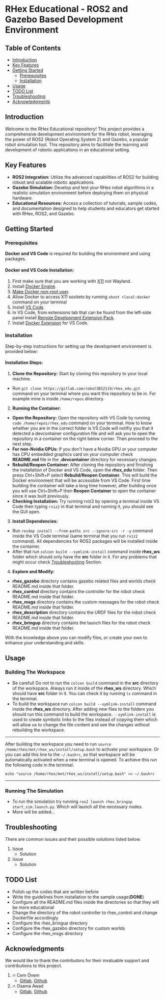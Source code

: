 # RHex Educational - ROS2 and Gazebo Based Development Environment



## Table of Contents

- [Introduction](#introduction)
- [Key Features](#key-features)
- [Getting Started](#getting-started)
    - [Prerequisites](#prerequisites)
    - [Installation](#installation)
- [Usage](#usage)
- [TODO List](#todo-list)
- [Troubleshooting](#troubleshooting)
- [Acknowledgments](#acknowledgments)


## Introduction
Welcome to the RHex Educational repository! This project provides a comprehensive development environment for the RHex robot, leveraging the power of ROS2 (Robot Operating System 2) and Gazebo, a popular robot simulation tool. This repository aims to facilitate the learning and development of robotic applications in an educational setting.


## Key Features
- **ROS2 Integration:** Utilize the advanced capabilities of ROS2 for building robust and scalable robotic applications.
- **Gazebo Simulation:** Develop and test your RHex robot algorithms in a realistic simulation environment before deploying them on physical hardware.
- **Educational Resources:** Access a collection of tutorials, sample codes, and documentation designed to help students and educators get started with RHex, ROS2, and Gazebo.


## Getting Started

### Prerequisites
**Docker and VS Code** is required for building the environment and using packages.
#### Docker and VS Code Installation:
1. First make sure that you are working with [X11](https://beebom.com/how-switch-between-wayland-xorg-ubuntu/) not Wayland.
2. Install [Docker Engine](https://docs.docker.com/engine/install/).
3. [Make Docker non-root user](https://docs.docker.com/engine/install/linux-postinstall/#manage-docker-as-a-non-root-user).
4. Allow Docker to access X11 sockets by running `xhost +local:docker` command on your terminal
5. Install [VS Code](https://code.visualstudio.com/).
6. In VS Code, from extensions tab that can be found from the left-side panel install [Remote Development Extension Pack](https://marketplace.visualstudio.com/items?itemName=ms-vscode-remote.vscode-remote-extensionpack).
7. Install [Docker Extension](https://marketplace.visualstudio.com/items?itemName=ms-azuretools.vscode-docker) for VS Code.


### Installation
Step-by-step instructions for setting up the development environment is provided below:
#### **Installation Steps:**
1. **Clone the Repository:** Start by cloning this repository to your local machine.
- Run `git clone https://gitlab.com/robot3852119/rhex_edu.git` command on your terminal where you want this repository to be in. For example mine is inside `/home/repos` directory.
2. **Running the Container:**
- **Open the Repository:** Open the repository with VS Code by running `code /home/repos/rhex_edu` command on your terminal. How to know whether you are in the correct folder is VS Code will notifiy you that it detected a devcontainer configuration file and will ask you to open the repository in a container on the right below corner. Then proceed to the next step.
- **For non-Nvidia GPUs:** If you don't have a Nvidia GPU or your computer has CPU embedded graphics card on your computer check **README.md** file in the **.devcontainer** directory for necessary changes.
- **Rebuild/Reopen Container:** After cloning the repository and finishing the installation of Docker and VS Code, open the ***rhex_edu*** folder. Then press Ctrl+Shift+P select **Rebuild/Reopen Container**. This will build the Docker environment that will be accessible from VS Code. First time building the container will take a long time however, after building once you will use Ctrl+Shift+P then **Reopen Container** to open the container since it was built previously.
- **Checking Installation:** Try running rviz2 by opening a terminal inside VS Code then typing `rviz2` in that terminal and running it, you should see the GUI open.
3. **Install Dependencies:**
- Run `rosdep install --from-paths src --ignore-src -r -y` command inside the VS Code terminal (same terminal that you run `rviz2` command). All dependencies for ROS2 packages will be installed inside the container.
- After that run `colcon build --symlink-install` command inside **rhex_ws** folder which should only have the **src** folder in it. For any problems that might occur check [Troubleshooting](#troubleshooting) Section.
4. **Explore and Modify:**
- **rhex_gazebo** directory contains gazebo related files and worlds check README.md inside that folder.
- **rhex_control** directory contains the controller for the robot check README.md inside that folder.
- **rhex_msgs** directory contains the custom messages for the robot check README.md inside that folder.
- **rhex_description** directory contains the URDF files for the robot check README.md inside that folder.
- **rhex_bringup** directory contains the launch files for the robot check README.md inside that folder.

With the knowledge above you can modify files, or create your own to enhance your understanding and skills.


## Usage
### Building The Workspace
- Be careful! Do not to run the `colcon build` command in the **src** directory of the workspace. Always run it inside of the **rhex_ws** directory. Which should have **src** folder in it. You can check it by running `ls` command in the terminal.
- To build the workspace run `colcon build --symlink-install` command inside the **rhex_ws** directory. After adding new files to the folders you should run this command to build the workspace. `--symlink-install` is used to create symbolic links to the files instead of copying them which will allow us to change the file content and see the changes without rebuilding the workspace.
---
After building the workspace you need to run `source /home/rhex/mnt/rhex_ws/install/setup.bash` to activate your workspace. Or you can add this line to the `~/.bashrc`, so that workspace will be automatically activated when a new terminal is opened. To achieve this run the following code in the terminal:
```
echo "source /home/rhex/mnt/rhex_ws/install/setup.bash" >> ~/.bashrc
```
---

### Running The Simulation
- To run the simulation try running `ros2 launch rhex_bringup start_sim.launch.py`. Which will launch all the necessary nodes.
- More will be added...


## Troubleshooting
There are common issues and their possible solutions listed below.

1. Issue
    - Solution
2. Issue
    - Solution


## TODO List
- Polish up the codes that are written before
- Write the guidelines from installation to the sample usage(**DONE**)
- Configure all the README.md files inside the directories so that they will be more educational
- Change the directory of the robot controller to rhex_control and change Dockerfile accordingly
- Configure the rhex_bringup directory
- Configure the rhex_gazebo directory for custom worlds
- Configure the rhex_msgs directory


## Acknowledgments
We would like to thank the contributors for their invaluable support and contributions to this project.
1.  🔥 Cem Önem
    - [Gitlab](https://gitlab.com/cemonem), [Github](https://github.com/cemonem)
2.  🔥 Osama Awad
    - [Gitlab](https://gitlab.com/usame_aw), [Github](https://github.com/usame-aw)
